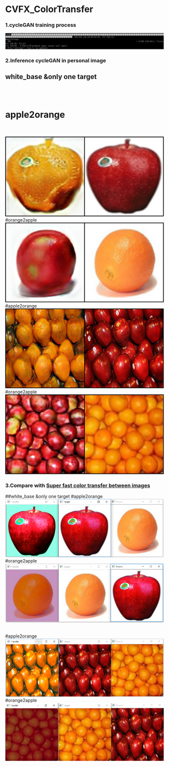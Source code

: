 # CVFX_ColorTransfer 

  ### 1.cycleGAN training process 
  ![image](https://github.com/CharlieYao1996/CVFX_ColorTransfer-/blob/master/progress%20bar.png)
  ### 2.Inference cycleGAN in personal image
  ## white_base &only one target
  <br></br>
  # apple2orange
  <br></br>
  ![image](https://github.com/CharlieYao1996/CVFX_ColorTransfer-/blob/master/apple2orange_Epoch200_01.png)
  #orange2apple
  ![image](https://github.com/CharlieYao1996/CVFX_ColorTransfer-/blob/master/orange2apple_Epoch200_01.png)
  #apple2orange
  ![image](https://github.com/CharlieYao1996/CVFX_ColorTransfer-/blob/master/apple2orange_Epoch200_02.PNG)
  #orange2apple
  ![image](https://github.com/CharlieYao1996/CVFX_ColorTransfer-/blob/master/orange2apple_Epoch200_02.PNG)
  ### 3.Compare with [Super fast color transfer between images](https://github.com/jrosebr1/color_transfer)
  ##white_base &only one target
  #apple2orange
  ![image](https://github.com/CharlieYao1996/CVFX_ColorTransfer-/blob/master/apple2orange_ref_01.png)
  #orange2apple
  ![image](https://github.com/CharlieYao1996/CVFX_ColorTransfer-/blob/master/orange2apple_ref_01.png)
  <br></br>
  
  #apple2orange
  ![image](https://github.com/CharlieYao1996/CVFX_ColorTransfer-/blob/master/apple2orange_ref_02.PNG)
  #orange2apple
  ![image](https://github.com/CharlieYao1996/CVFX_ColorTransfer-/blob/master/orange2apple_ref_02.PNG)
